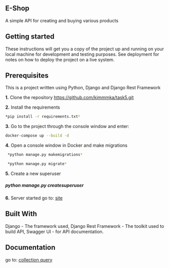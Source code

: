 ## E-Shop
A simple API for creating and buying various products

## Getting started
These instructions will get you a copy of the project up and running on your local machine for development and testing purposes. See deployment for notes on how to deploy the project on a live system.

## Prerequisites
This is a project written using Python, Django and Django Rest Framework

**1.** Clone the repository
https://github.com/kimmmka/task5.git

**2.** Install the requirements

```sh
*pip install -r requirements.txt* 
```

**3.** Go to the project through the console window and enter: 
```sh
docker-compose up --build -d

```

**4.** Open a console window in Docker and make migrations
```sh
 *python manage.py makemigrations*

 *python manage.py migrate*
```

**5.** Create a new superuser

##### *python manage.py createsuperuser*

**6.** Server started
go to: [site](http://127.0.0.1:8000/admin/course)

## Built With

Django - The framework used, Django Rest Framework - The toolkit used to build API, Swagger UI - for API documentation.

## Documentation
go to: [collection query](https://web.postman.co/workspace/42686f4e-342c-4948-81fa-a29084a42d29/request/17666072-fe6a8ff4-668e-4852-8b35-a849192fe4f2)
